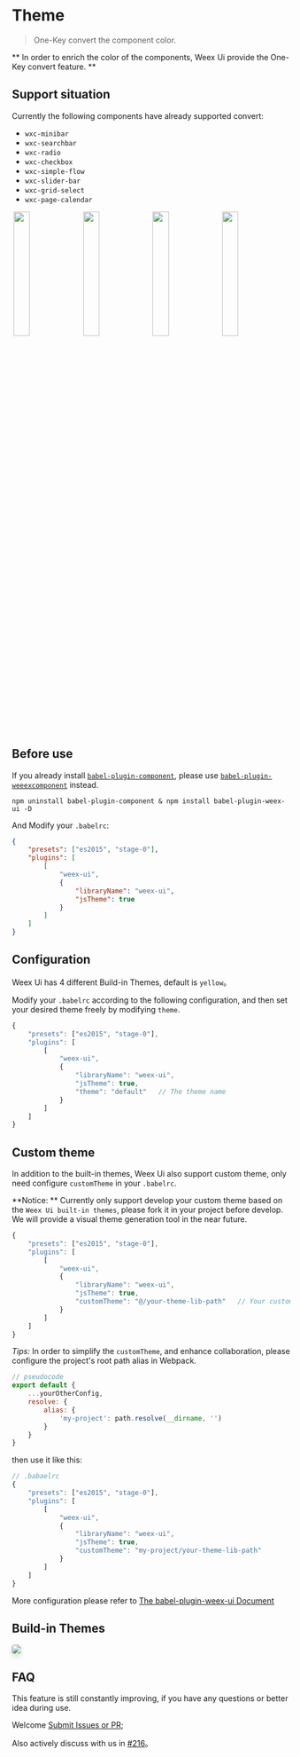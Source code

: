 # Theme

> One-Key convert the component color.

** In order to enrich the color of the components, Weex Ui provide the One-Key convert feature. **

## Support situation

Currently the following components have already supported convert:

- `wxc-minibar`
- `wxc-searchbar`
- `wxc-radio`
- `wxc-checkbox`
- `wxc-simple-flow`
- `wxc-slider-bar`
- `wxc-grid-select`
- `wxc-page-calendar`

<div style="font-size: 0px;">
    <img src="http://p1nq9peby.bkt.clouddn.com/theme_yellow.jpg" style="display: inline-block; width: 24%; margin: 0 0.5%;" />
    <img src="http://p1nq9peby.bkt.clouddn.com/theme_blue.jpg" style="display: inline-block; width: 24%; margin: 0 0.5%;" />
    <img src="http://p1nq9peby.bkt.clouddn.com/theme_green.jpg" style="display: inline-block; width: 24%; margin: 0 0.5%;" />
    <img src="http://p1nq9peby.bkt.clouddn.com/theme_red.jpg" style="display: inline-block; width: 24%; margin: 0 0.5%;" />
</div>

## Before use

If you already install [`babel-plugin-component`](https://www.npmjs.com/package/babel-plugin-component), please use [`babel-plugin-weeexcomponent`](https://www.npmjs.com/package/babel-plugin-weex-ui) instead.

```shell
npm uninstall babel-plugin-component & npm install babel-plugin-weex-ui -D
```

And Modify your `.babelrc`:

```json
{
    "presets": ["es2015", "stage-0"],
    "plugins": [
        [
            "weex-ui",
            {
                "libraryName": "weex-ui",
                "jsTheme": true
            }
        ]
    ]
}
```

## Configuration

Weex Ui has 4 different Build-in Themes, default is `yellow`。

Modify your `.babelrc` according to the following configuration, and then set your desired theme freely by modifying `theme`.

```javascript
{
    "presets": ["es2015", "stage-0"],
    "plugins": [
        [
            "weex-ui",
            {
                "libraryName": "weex-ui",
                "jsTheme": true,
                "theme": "default"   // The theme name
            }
        ]
    ]
}
```

## Custom theme

In addition to the built-in themes, Weex Ui also support custom theme, only need configure `customTheme` in your `.babelrc`.

**Notice: ** Currently only support develop your custom theme based on the `Weex Ui built-in themes`, please fork it in your project before develop. We will provide a visual theme generation tool in the near future.

```javascript
{
    "presets": ["es2015", "stage-0"],
    "plugins": [
        [
            "weex-ui",
            {
                "libraryName": "weex-ui",
                "jsTheme": true,
                "customTheme": "@/your-theme-lib-path"   // Your custom theme file path，@ represents the absolute path of the current project directory
            }
        ]
    ]
}
```

*Tips:* In order to simplify the ` customTheme `, and enhance collaboration, please configure the project's root path alias in Webpack.

``` javascript
// pseudocode
export default {
    ...yourOtherConfig,
    resolve: {
        alias: {
            'my-project': path.resolve(__dirname, '')
        }
    }
}
```

then use it like this:

```javascript
// .babaelrc
{
    "presets": ["es2015", "stage-0"],
    "plugins": [
        [
            "weex-ui",
            {
                "libraryName": "weex-ui",
                "jsTheme": true,
                "customTheme": "my-project/your-theme-lib-path"
            }
        ]
    ]
}
```

More configuration please refer to [The babel-plugin-weex-ui Document](https://github.com/Yanjiie/babel-plugin-weex-ui)

## Build-in Themes
<img src="http://p1nq9peby.bkt.clouddn.com/theme.png" style="box-shadow: 0 5px 10px 0 #d9dce3; border-radius: 4px;" />

## FAQ

This feature is still constantly improving, if you have any questions or better idea during use. 

Welcome [Submit Issues or PR](https://github.com/alibaba/weex-ui/issues/new);

Also actively discuss with us in [#216](https://github.com/alibaba/weex-ui/issues/216)。
